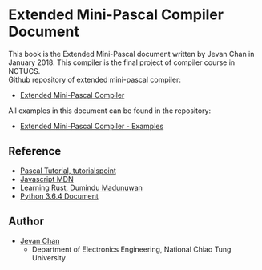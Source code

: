 # Extended Mini-Pascal Compiler Document
This book is the Extended Mini-Pascal document written by Jevan Chan in January 2018. This compiler is the final project of compiler course in NCTUCS.      
Github repository of extended mini-pascal compiler:
* [Extended Mini-Pascal Compiler](https://github.com/jevan0307/extended-minipascal-compiler)

All examples in this document can be found in the repository:     
* [Extended Mini-Pascal Compiler - Examples](https://github.com/jevan0307/extended-minipascal-compiler/tree/master/examples)

## Reference
* [Pascal Tutorial, tutorialspoint](https://www.tutorialspoint.com/pascal/index.htm)
* [Javascript MDN](https://developer.mozilla.org/bm/docs/Web/JavaScript)
* [Learning Rust, Dumindu Madunuwan](https://www.gitbook.com/book/dumindu/learning-rust/details)
* [Python 3.6.4 Document](https://docs.python.org/3/)

## Author
* [Jevan Chan](mailto:jevan.cnchan@gmail.com)
    * Department of Electronics Engineering, National Chiao Tung University
